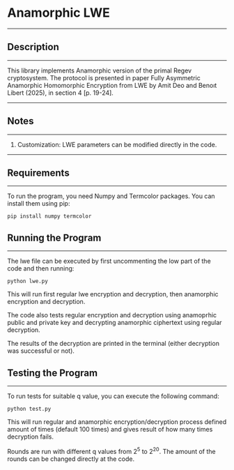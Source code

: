 # Anamorphic LWE 

---

## Description 

---
This library implements Anamorphic version of the primal Regev cryptosystem. The protocol is presented in paper Fully 
Asymmetric Anamorphic Homomorphic Encryption from LWE by Amit Deo and  Benoıt Libert (2025), in section 4 [p. 19-24]. 

---

## Notes

---
1. Customization: LWE parameters can be modified directly in the code.
--- 
## Requirements

---
To run the program, you need Numpy and Termcolor packages. You can install them using pip:

    pip install numpy termcolor

## Running the Program

---
The lwe file can be executed by first uncommenting the low part of the code and then running:

    python lwe.py

This will run first regular lwe encryption and decryption, then anamorphic encryption and decryption. 

The code also
tests regular encryption and decryption using anamoprhic public and private key and decrypting anamorphic ciphertext
using regular decryption.

The results of the decryption are printed in the terminal (either decryption was successful or not).

## Testing the Program

--- 
To run tests for suitable q value, you can execute the following command:

    python test.py

This will run regular and anamorphic encryption/decryption process defined amount of times (default 100 times) and gives
result of how many times decryption fails. 

Rounds are run with different q values from 2<sup>5</sup> to 2<sup>20</sup>. The amount of the rounds can be changed
directly at the code. 

